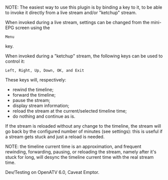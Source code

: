 NOTE: The easiest way to use this plugin is
by binding a key to it, to be able to invoke
it directly from a live stream and/or
"ketchup" stream.

When invoked during a live stream, settings
can be changed from the mini-EPG screen
using the

    Menu

key.

When invoked during a "ketchup" stream, the
following keys can be used to control it:

    Left, Right, Up, Down, OK, and Exit

These keys will, respectively:
- rewind the timeline;
- forward the timeline;
- pause the stream;
- display stream information;
- reload the stream at the current/selected
timeline time;
- do nothing and continue as is.

If the stream is reloaded without any change
to the timeline, the stream will go back by
the configured number of minutes (see
settings):  this is useful if a stream gets
stuck and just a reload is needed.

NOTE: the timeline current time is an
approximation, and frequent rewinding,
forwarding, pausing, or reloading the stream,
namely after it's stuck for long, will desync
the timeline current time with the real stream
time.

Dev/Testing on OpenATV 6.0, Caveat Emptor.

